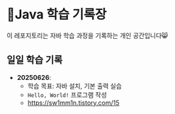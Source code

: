 # 📖Java 학습 기록장

이 레포지토리는 자바 학습 과정을 기록하는 개인 공간입니다😸

## 일일 학습 기록

- **20250626**:
  - 학습 목표: 자바 설치, 기본 출력 실습
  - `Hello, World!` 프로그램 작성
  - https://sw1mm1n.tistory.com/15
  
